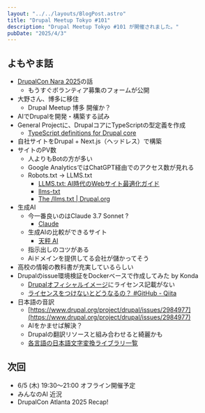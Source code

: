 ```yaml
---
layout: "../../layouts/BlogPost.astro"
title: "Drupal Meetup Tokyo #101"
description: "Drupal Meetup Tokyo #101 が開催されました。"
pubDate: "2025/4/3"
---
```


## よもやま話

* [DrupalCon Nara 2025](https://events.drupal.org/nara2025)の話  
  * もうすぐボランティア募集のフォームが公開  
* 大野さん、博多に移住  
  * Drupal Meetup 博多 開催か？  
* AIでDrupalを開発・構築する試み  
* General Projectに、DrupalコアにTypeScriptの型定義を作成  
  * [TypeScript definitions for Drupal core](https://www.drupal.org/project/ts_for_core)  
* 自社サイトをDrupal \+ Next.js（ヘッドレス）で構築  
* サイトのPV数  
  * 人よりもBotの方が多い  
  * Google AnalyticsではChatGPT経由でのアクセス数が見れる  
  * Robots.txt \-\> LLMS.txt  
    * [LLMS.txt: AI時代のWebサイト最適化ガイド](https://zenn.dev/minedia/articles/llmtxt-in-action)  
    * [llms-txt](https://llmstxt.org/)  
    * [The /llms.txt | Drupal.org](https://www.drupal.org/project/llmstxt)  
* 生成AI  
  * 今一番良いのはClaude 3.7 Sonnet ?
    * [Claude](https://claude.ai/)  
  * 生成AIの比較ができるサイト  
    * [天秤 AI](https://tenbin.ai/)  
  * 指示出しのコツがある  
  * Aiドメインを提供してる会社が儲かってそう  
* 高校の情報の教科書が充実しているらしい  
* Drupalのissue環境検証をDockerベースで作成してみた by Konda  
  * [Drupalオフィシャルイメージ](https://hub.docker.com/_/drupal)にライセンス記載がない  
  * [ライセンスをつけないとどうなるの？ \#GitHub \- Qiita](https://qiita.com/Tatamo/items/ae7bf4878abcf0584291)  
* 日本語の音訳  
  * [https://www.drupal.org/project/drupal/issues/2984977](https://www.drupal.org/project/drupal/issues/2984977)  
  * AIをかませば解決？  
  * Drupalの翻訳リソースと組み合わせると綺麗かも  
  * [各言語の日本語文字変換ライブラリ一覧](https://zenn.dev/mkpoli/articles/07dd3a0d961058)

## **次回**

* 6/5 (木) 19:30〜21:00 オフライン開催予定
* みんなのAI 近況  
* DrupalCon Atlanta 2025 Recap\!  
